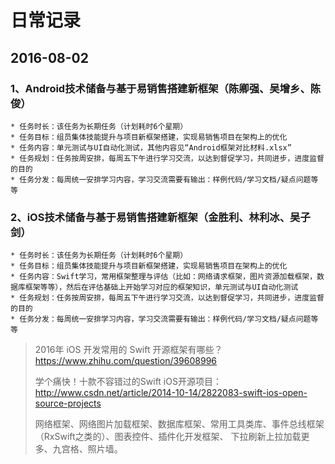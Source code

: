 # 日常记录



## 2016-08-02
### 1、Android技术储备与基于易销售搭建新框架（陈卿强、吴增乡、陈俊）

    * 任务时长：该任务为长期任务（计划耗时6个星期）
    * 任务目标：组员集体技能提升与项目新框架搭建，实现易销售项目在架构上的优化
    * 任务内容：单元测试与UI自动化测试，其他内容见“Android框架对比材料.xlsx”
    * 任务规划：任务按周安排，每周五下午进行学习交流，以达到督促学习，共同进步，进度监督的目的
    * 任务分发：每周统一安排学习内容，学习交流需要有输出：样例代码/学习文档/疑点问题等等



### 2、iOS技术储备与基于易销售搭建新框架（金胜利、林利冰、吴子剑）

    * 任务时长：该任务为长期任务（计划耗时6个星期）
    * 任务目标：组员集体技能提升与项目新框架搭建，实现易销售项目在架构上的优化
    * 任务内容：Swift学习，常用框架整理与评估（比如：网络请求框架，图片资源加载框架，数据库框架等等），然后在评估基础上开始学习对应的框架知识，单元测试与UI自动化测试
    * 任务规划：任务按周安排，每周五下午进行学习交流，以达到督促学习，共同进步，进度监督的目的
    * 任务分发：每周统一安排学习内容，学习交流需要有输出：样例代码/学习文档/疑点问题等等

> 2016年 iOS 开发常用的 Swift 开源框架有哪些？https://www.zhihu.com/question/39608996
>
> 学个痛快！十款不容错过的Swift iOS开源项目：http://www.csdn.net/article/2014-10-14/2822083-swift-ios-open-source-projects
>
> 网络框架、网络图片加载框架、数据库框架、常用工具类库、事件总线框架（RxSwift之类的）、图表控件、插件化开发框架、
下拉刷新上拉加载更多、九宫格、照片墙。

